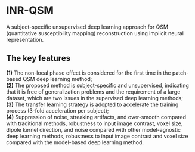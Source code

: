 # INR-QSM
A subject-specific unsupervised deep learning approach for QSM (quantitative susceptibility mapping) reconstruction using implicit neural representation.
## The key features   
**(1)** The non-local phase effect is considered for the first time in the patch-based QSM deep learning method;  
**(2)** The proposed method is subject-specific and unsupervised, indicating that it is free of generalization problems and the requirement of a large dataset, which are two issues in the supervised deep learning methods;  
**(3)** The transfer learning strategy is adopted to accelerate the training process (3-fold acceleration per subject);  
**(4)** Suppression of noise, streaking artifacts, and over-smooth compared with traditional methods, robustness to input image contrast, voxel size, dipole kernel direction, and noise compared with other model-agnostic deep learning methods, robustness to input image contrast and voxel size compared with the model-based deep learning method.  


